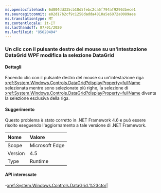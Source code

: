 ```yaml
---
ms.openlocfilehash: 6d804dd335cb18d5febc2ca5f794af92963bece1
ms.sourcegitcommit: e02d17b2cf9c1258dadda4810a5e6072a0089aee
ms.translationtype: MT
ms.contentlocale: it-IT
ms.lasthandoff: 07/01/2020
ms.locfileid: "85620494"
---
```

### <a name="right-clicking-on-a-wpf-datagrid-row-header-changes-the-datagrid-selection"></a>Un clic con il pulsante destro del mouse su un'intestazione DataGrid WPF modifica la selezione DataGrid

#### <a name="details"></a>Dettagli

Facendo clic con il pulsante destro del mouse su un'intestazione riga <xref:System.Windows.Controls.DataGrid?displayProperty=fullName> selezionata mentre sono selezionate più righe, la selezione di <xref:System.Windows.Controls.DataGrid?displayProperty=fullName> diventa la selezione esclusiva della riga.

#### <a name="suggestion"></a>Suggerimento

Questo problema è stato corretto in .NET Framework 4.6 e può essere risolto eseguendo l'aggiornamento a tale versione di .NET Framework.

| Nome    | Valore       |
|:--------|:------------|
| Scope   |Microsoft Edge|
|Version|4.5|
|Type|Runtime

#### <a name="affected-apis"></a>API interessate

-<xref:System.Windows.Controls.DataGrid.%23ctor></li></ul>|
